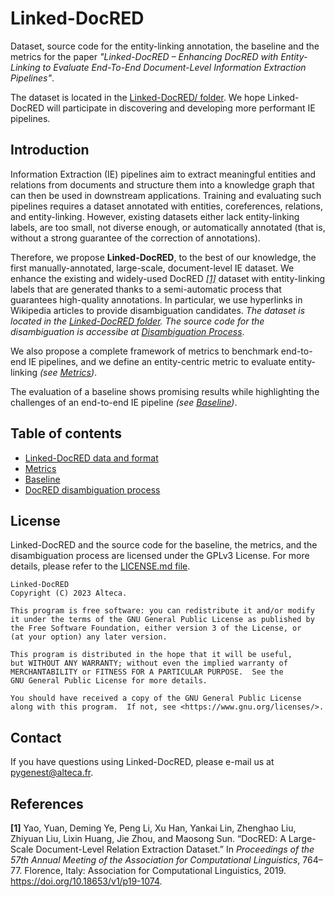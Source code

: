 # Linked-DocRED

Dataset, source code for the entity-linking annotation, the baseline and the metrics for the paper *"Linked-DocRED – Enhancing DocRED with Entity-Linking to Evaluate End-To-End Document-Level Information Extraction Pipelines"*.

The dataset is located in the [Linked-DocRED/ folder](Linked-DocRED/). We hope Linked-DocRED will participate in discovering and developing more performant IE pipelines.

## Introduction

Information Extraction (IE) pipelines aim to extract meaningful entities and relations from documents and structure them into a knowledge graph that can then be used in downstream applications. Training and evaluating such pipelines requires a dataset annotated with entities, coreferences, relations, and entity-linking. However, existing datasets either lack entity-linking labels, are too small, not diverse enough, or automatically annotated (that is, without a strong guarantee of the correction of annotations).

Therefore, we propose **Linked-DocRED**, to the best of our knowledge, the first manually-annotated, large-scale, document-level IE dataset.
We enhance the existing and widely-used DocRED *[[1]](#cite-1)* dataset with entity-linking labels that are generated thanks to a semi-automatic process that guarantees high-quality annotations. In particular, we use hyperlinks in Wikipedia articles to provide disambiguation candidates. *The dataset is located in the [Linked-DocRED folder](Linked-DocRED/). The source code for the disambiguation is accessibe at [Disambiguation Process](entity-linking/)*.

We also propose a complete framework of metrics to benchmark end-to-end IE pipelines, and we define an entity-centric metric to evaluate entity-linking *(see [Metrics](metrics/))*.

The evaluation of a baseline shows promising results while highlighting the challenges of an end-to-end IE pipeline *(see [Baseline](baseline/))*.

## Table of contents

* [Linked-DocRED data and format](Linked-DocRED/)
* [Metrics](metrics/)
* [Baseline](baseline/)
* [DocRED disambiguation process](entity-linking/)

## License

Linked-DocRED and the source code for the baseline, the metrics, and the disambiguation process are licensed under the GPLv3 License. For more details, please refer to the [LICENSE.md file](LICENSE.md).

```
Linked-DocRED
Copyright (C) 2023 Alteca.

This program is free software: you can redistribute it and/or modify
it under the terms of the GNU General Public License as published by
the Free Software Foundation, either version 3 of the License, or
(at your option) any later version.

This program is distributed in the hope that it will be useful,
but WITHOUT ANY WARRANTY; without even the implied warranty of
MERCHANTABILITY or FITNESS FOR A PARTICULAR PURPOSE.  See the
GNU General Public License for more details.

You should have received a copy of the GNU General Public License
along with this program.  If not, see <https://www.gnu.org/licenses/>.
```

## Contact

If you have questions using Linked-DocRED, please e-mail us at pygenest@alteca.fr.

## References

<div class="csl-entry"><a name="cite-1"></a><b>[1]</b> Yao, Yuan, Deming Ye, Peng Li, Xu Han, Yankai Lin, Zhenghao Liu, Zhiyuan Liu, Lixin Huang, Jie Zhou, and Maosong Sun. “DocRED: A Large-Scale Document-Level Relation Extraction Dataset.” In <i>Proceedings of the 57th Annual Meeting of the Association for Computational Linguistics</i>, 764–77. Florence, Italy: Association for Computational Linguistics, 2019. <a href="https://doi.org/10.18653/v1/p19-1074">https://doi.org/10.18653/v1/p19-1074</a>.</div>